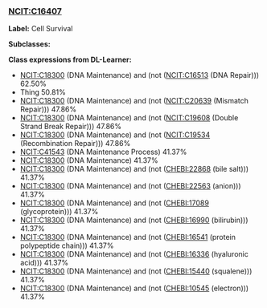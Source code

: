 
### [NCIT:C16407](http://purl.obolibrary.org/obo/NCIT_C16407)
**Label:** Cell Survival

**Subclasses:** 

**Class expressions from DL-Learner:**

- [NCIT:C18300](http://purl.obolibrary.org/obo/NCIT_C18300) (DNA Maintenance) and (not ([NCIT:C16513](http://purl.obolibrary.org/obo/NCIT_C16513) (DNA Repair))) 62.50%
- Thing 50.81%
- [NCIT:C18300](http://purl.obolibrary.org/obo/NCIT_C18300) (DNA Maintenance) and (not ([NCIT:C20639](http://purl.obolibrary.org/obo/NCIT_C20639) (Mismatch Repair))) 47.86%
- [NCIT:C18300](http://purl.obolibrary.org/obo/NCIT_C18300) (DNA Maintenance) and (not ([NCIT:C19608](http://purl.obolibrary.org/obo/NCIT_C19608) (Double Strand Break Repair))) 47.86%
- [NCIT:C18300](http://purl.obolibrary.org/obo/NCIT_C18300) (DNA Maintenance) and (not ([NCIT:C19534](http://purl.obolibrary.org/obo/NCIT_C19534) (Recombination Repair))) 47.86%
- [NCIT:C41543](http://purl.obolibrary.org/obo/NCIT_C41543) (DNA Maintenance Process) 41.37%
- [NCIT:C18300](http://purl.obolibrary.org/obo/NCIT_C18300) (DNA Maintenance) 41.37%
- [NCIT:C18300](http://purl.obolibrary.org/obo/NCIT_C18300) (DNA Maintenance) and (not ([CHEBI:22868](http://purl.obolibrary.org/obo/CHEBI_22868) (bile salt))) 41.37%
- [NCIT:C18300](http://purl.obolibrary.org/obo/NCIT_C18300) (DNA Maintenance) and (not ([CHEBI:22563](http://purl.obolibrary.org/obo/CHEBI_22563) (anion))) 41.37%
- [NCIT:C18300](http://purl.obolibrary.org/obo/NCIT_C18300) (DNA Maintenance) and (not ([CHEBI:17089](http://purl.obolibrary.org/obo/CHEBI_17089) (glycoprotein))) 41.37%
- [NCIT:C18300](http://purl.obolibrary.org/obo/NCIT_C18300) (DNA Maintenance) and (not ([CHEBI:16990](http://purl.obolibrary.org/obo/CHEBI_16990) (bilirubin))) 41.37%
- [NCIT:C18300](http://purl.obolibrary.org/obo/NCIT_C18300) (DNA Maintenance) and (not ([CHEBI:16541](http://purl.obolibrary.org/obo/CHEBI_16541) (protein polypeptide chain))) 41.37%
- [NCIT:C18300](http://purl.obolibrary.org/obo/NCIT_C18300) (DNA Maintenance) and (not ([CHEBI:16336](http://purl.obolibrary.org/obo/CHEBI_16336) (hyaluronic acid))) 41.37%
- [NCIT:C18300](http://purl.obolibrary.org/obo/NCIT_C18300) (DNA Maintenance) and (not ([CHEBI:15440](http://purl.obolibrary.org/obo/CHEBI_15440) (squalene))) 41.37%
- [NCIT:C18300](http://purl.obolibrary.org/obo/NCIT_C18300) (DNA Maintenance) and (not ([CHEBI:10545](http://purl.obolibrary.org/obo/CHEBI_10545) (electron))) 41.37%


